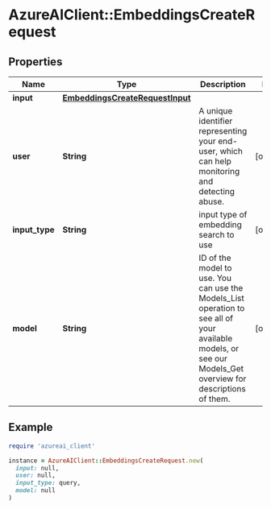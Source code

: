# AzureAIClient::EmbeddingsCreateRequest

## Properties

| Name | Type | Description | Notes |
| ---- | ---- | ----------- | ----- |
| **input** | [**EmbeddingsCreateRequestInput**](EmbeddingsCreateRequestInput.md) |  |  |
| **user** | **String** | A unique identifier representing your end-user, which can help monitoring and detecting abuse. | [optional] |
| **input_type** | **String** | input type of embedding search to use | [optional] |
| **model** | **String** | ID of the model to use. You can use the Models_List operation to see all of your available models, or see our Models_Get overview for descriptions of them. | [optional] |

## Example

```ruby
require 'azureai_client'

instance = AzureAIClient::EmbeddingsCreateRequest.new(
  input: null,
  user: null,
  input_type: query,
  model: null
)
```

